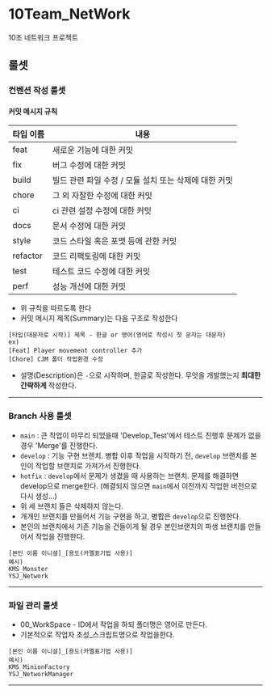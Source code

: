 # 10Team_NetWork

10조 네트워크 프로젝트

## 룰셋

### 컨벤션 작성 룰셋
#### 커밋 메시지 규칙

| 타입 이름    | 내용                               |
| -------- | -------------------------------- |
| feat     | 새로운 기능에 대한 커밋                    |
| fix      | 버그 수정에 대한 커밋                     |
| build    | 빌드 관련 파일 수정 / 모듈 설치 또는 삭제에 대한 커밋 |
| chore    | 그 외 자잘한 수정에 대한 커밋                |
| ci       | ci 관련 설정 수정에 대한 커밋               |
| docs     | 문서 수정에 대한 커밋                     |
| style    | 코드 스타일 혹은 포맷 등에 관한 커밋            |
| refactor | 코드 리팩토링에 대한 커밋                   |
| test     | 테스트 코드 수정에 대한 커밋                 |
| perf     | 성능 개선에 대한 커밋                     |
- 위 규칙을 따르도록 한다
- 커밋 메시지 제목(Summary)는 다음 구조로 작성한다
 ```
 [타입(대문자로 시작)] 제목 - 한글 or 영어(영어로 작성시 첫 문자는 대문자)
 ex) 
 [Feat] Player movement controller 추가
 [Chore] CJM 폴더 작업환경 수정

 ```
- 설명(Description)은 `-`으로 시작하며, 한글로 작성한다. 무엇을 개발했는지 **최대한 간략하게** 작성한다.

---
### Branch 사용 룰셋
- `main` : 큰 작업이 마무리 되었을때 'Develop_Test'에서 테스트 진행후 문제가 없을 경우 'Merge'를 진행한다.
- `develop` : 기능 구현 브랜치. 병합 이후 작업을 시작하기 전, `develop` 브랜치를 본인이 작업할 브랜치로 가져가서 진행한다.
- `hotfix` : `develop`에서 문제가 생겼을 때 사용하는 브랜치. 문제를 해결하면 develop으로 merge한다. (해결되지 않으면 `main`에서 이전까지 작업한 버전으로 다시 생성...)
- 위 세 브랜치 들은 삭제하지 않는다.
- 개개인 브랜치를 만들어서 기능 구현을 하고, 병합은 `develop`으로 진행한다.
- 본인의 브랜치에서 기존 기능을 건들이게 될 경우 본인브랜치의 파생 브랜치를 만들어서 작업을 진행한다.
```
[본인 이름 이니셜]_[용도(카멜표기법 사용)]
예시) 
KMS_Monster
YSJ_Network
```

---

### 파일 관리 룰셋
- 00_WorkSpace - ID에서 작업을 하되 폴더명은 영어로 만든다.
- 기본적으로 작업자 초성_스크립트명으로 작업을한다.
```
[본인 이름 이니셜]_[용도(카멜표기법 사용)]
예시) 
KMS_MinionFactory
YSJ_NetworkManager
```
---
